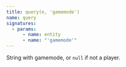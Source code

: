 ```yaml
---
title: query(e, 'gamemode')
name: query
signatures:
  - params:
      - name: entity
      - name: "'gamemode'"
---
```


String with gamemode, or `null` if not a player.
